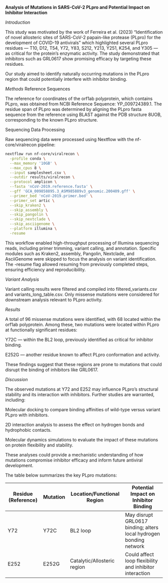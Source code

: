 **Analysis of Mutations in SARS-CoV-2 PLpro and Potential Impact on Inhibitor Interaction**

*Introduction*

This study was motivated by the work of Ferreira et al. (2023) “Identification of novel allosteric sites of SARS-CoV-2 papain-like protease (PLpro) for the development of COVID-19 antivirals” which highlighted several PLpro residues — T10, D12, T54, Y72, Y83, S212, Y213, Y251, K254, and Y305 — as critical for the protein’s enzymatic activity. The study demonstrated that inhibitors such as GRL0617 show promising efficacy by targeting these residues.

Our study aimed to identify naturally occurring mutations in the PLpro region that could potentially interfere with inhibitor binding.

*Methods*
Reference Sequences

The reference for coordinates of the orf1ab polyprotein, which contains PLpro, was obtained from NCBI Reference Sequence: YP_009724389.1. The residue span of PLpro was determined by aligning the PLpro fasta sequence from the reference using BLAST against the PDB structure 8UOB, corresponding to the known PLpro structure.

Sequencing Data Processing

Raw sequencing data were processed using Nextflow with the nf-core/viralrecon pipeline:
```bash
nextflow run nf-core/viralrecon \
  -profile conda \
  --max_memory '10GB' \
  --max_cpus 8 \
  --input samplesheet.csv \
  --outdir results/viralrecon \
  --protocol amplicon \
  --fasta 'nCoV-2019.reference.fasta' \
  --gff 'GCA_009858895.3_ASM985889v3_genomic.200409.gff' \
  --primer_bed 'nCoV-2019.primer.bed' \
  --primer_set artic \
  --skip_kraken2 \
  --skip_assembly \
  --skip_pangolin \
  --skip_nextclade \
  --skip_asciigenome \
  --platform illumina \
  -resume
 ```
This workflow enabled high-throughput processing of Illumina sequencing reads, including primer trimming, variant calling, and annotation. Specific modules such as Kraken2, assembly, Pangolin, Nextclade, and AsciiGenome were skipped to focus the analysis on variant identification. The -resume flag allowed resuming from previously completed steps, ensuring efficiency and reproducibility.

*Variant Analysis*

Variant calling results were filtered and compiled into filtered_variants.csv and variants_long_table.csv. Only missense mutations were considered for downstream analysis relevant to PLpro activity.

*Results*

A total of 96 missense mutations were identified, with 68 located within the orf1ab polyprotein. Among these, two mutations were located within PLpro at functionally significant residues:

Y72C — within the BL2 loop, previously identified as critical for inhibitor binding.

E252G — another residue known to affect PLpro conformation and activity.

These findings suggest that these regions are prone to mutations that could disrupt the binding of inhibitors like GRL0617.

*Discussion*

The observed mutations at Y72 and E252 may influence PLpro’s structural stability and its interaction with inhibitors. Further studies are warranted, including:

Molecular docking to compare binding affinities of wild-type versus variant PLpro with inhibitors.

2D interaction analysis to assess the effect on hydrogen bonds and hydrophobic contacts.

Molecular dynamics simulations to evaluate the impact of these mutations on protein flexibility and stability.

These analyses could provide a mechanistic understanding of how mutations compromise inhibitor efficacy and inform future antiviral development.

The table below summarizes the key PLpro mutations:

| Residue (Reference) | Mutation | Location/Functional Region  | Potential Impact on Inhibitor Binding                              |
| ------------------- | -------- | --------------------------- | ------------------------------------------------------------------ |
| Y72                 | Y72C     | BL2 loop                    | May disrupt GRL0617 binding; alters local hydrogen bonding network |
| E252                | E252G    | Catalytic/Allosteric region | Could affect loop flexibility and inhibitor interaction            |

